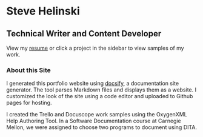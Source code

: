 # Steve Helinski
## Technical Writer and Content Developer

View my [resume](https://helinskism.github.io/Helinski_Resume.pdf) or click a project in the sidebar to view samples of my work.

### About this Site
I generated this portfolio website using [docsify](https://docsify.js.org/#/), a documentation site generator. The tool parses Markdown files and displays them as a website. I customized the look of the site using a code editor and uploaded to Github pages for hosting.

I created the Trello and Docuscope work samples using the OxygenXML Help Authoring Tool. In a Software Documentation course at Carnegie Mellon, we were assigned to choose two programs to document using DITA.